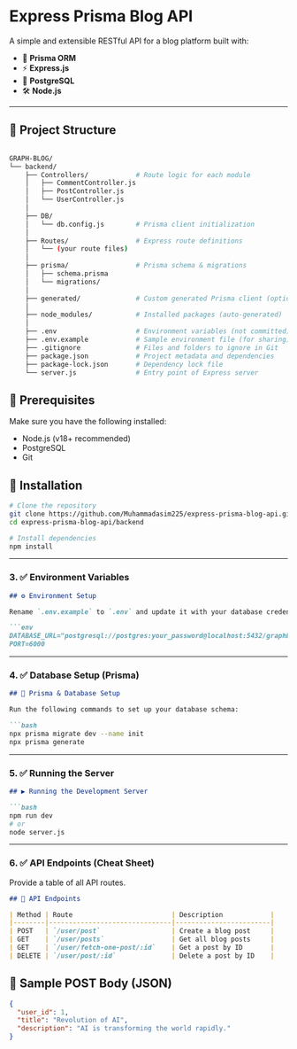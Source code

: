 # Express Prisma Blog API

A simple and extensible RESTful API for a blog platform built with:

- 🧠 **Prisma ORM**
- ⚡ **Express.js**
- 🐘 **PostgreSQL**
- 🛠️ **Node.js**

---

## 📁 Project Structure

```bash

GRAPH-BLOG/
└── backend/
    ├── Controllers/            # Route logic for each module
    │   ├── CommentController.js
    │   ├── PostController.js
    │   └── UserController.js
    │
    ├── DB/
    │   └── db.config.js        # Prisma client initialization
    │
    ├── Routes/                 # Express route definitions
    │   └── (your route files)
    │
    ├── prisma/                 # Prisma schema & migrations
    │   ├── schema.prisma
    │   └── migrations/
    │
    ├── generated/              # Custom generated Prisma client (optional)
    │
    ├── node_modules/           # Installed packages (auto-generated)
    │
    ├── .env                    # Environment variables (not committed)
    ├── .env.example            # Sample environment file (for sharing)
    ├── .gitignore              # Files and folders to ignore in Git
    ├── package.json            # Project metadata and dependencies
    ├── package-lock.json       # Dependency lock file
    └── server.js               # Entry point of Express server

```

## 🔧 Prerequisites

Make sure you have the following installed:

- Node.js (v18+ recommended)
- PostgreSQL
- Git


## 🚀 Installation

```bash
# Clone the repository
git clone https://github.com/Muhammadasim225/express-prisma-blog-api.git
cd express-prisma-blog-api/backend

# Install dependencies
npm install
```


---

### 3. ✅ **Environment Variables**

```markdown
## ⚙️ Environment Setup

Rename `.env.example` to `.env` and update it with your database credentials.

```env
DATABASE_URL="postgresql://postgres:your_password@localhost:5432/graphblog"
PORT=6000


```


---

### 4. ✅ **Database Setup (Prisma)**

```markdown
## 🧩 Prisma & Database Setup

Run the following commands to set up your database schema:

```bash
npx prisma migrate dev --name init
npx prisma generate


```


---

### 5. ✅ **Running the Server**

```markdown
## ▶️ Running the Development Server

```bash
npm run dev
# or
node server.js

```


---

### 6. ✅ **API Endpoints (Cheat Sheet)**

Provide a table of all API routes.

```markdown
## 📮 API Endpoints

| Method | Route                         | Description            |
|--------|-------------------------------|------------------------|
| POST   | `/user/post`                  | Create a blog post     |
| GET    | `/user/posts`                 | Get all blog posts     |
| GET    | `/user/fetch-one-post/:id`    | Get a post by ID       |
| DELETE | `/user/post/:id`              | Delete a post by ID    |


```

## 🧪 Sample POST Body (JSON)

```json
{
  "user_id": 1,
  "title": "Revolution of AI",
  "description": "AI is transforming the world rapidly."
}


```

